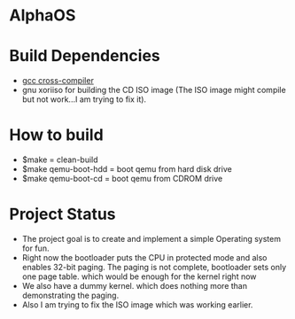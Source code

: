 # AlphaOS

# Build Dependencies

* [gcc cross-compiler](https://wiki.osdev.org/GCC_Cross-Compiler)
* gnu xoriiso for building the CD ISO image (The ISO image might compile but not work...I am trying to fix it).

# How to build

* $make                        = clean-build
* $make qemu-boot-hdd          = boot qemu from hard disk drive
* $make qemu-boot-cd           = boot qemu from CDROM drive


# Project Status

* The project goal is to create and implement a simple Operating system for fun.
* Right now the bootloader puts the CPU in protected mode and also enables 32-bit paging.
  The paging is not complete, bootloader sets only one page table. which would be enough for the kernel right now
* We also have a dummy kernel. which does nothing more than demonstrating the paging.
* Also I am trying to fix the ISO image which was working earlier.
